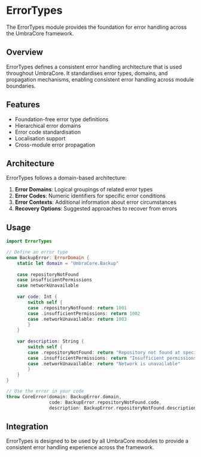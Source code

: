 # ErrorTypes

The ErrorTypes module provides the foundation for error handling across the UmbraCore framework.

## Overview

ErrorTypes defines a consistent error handling architecture that is used throughout UmbraCore. It standardises error types, domains, and propagation mechanisms, enabling consistent error handling across module boundaries.

## Features

- Foundation-free error type definitions
- Hierarchical error domains
- Error code standardisation
- Localisation support
- Cross-module error propagation

## Architecture

ErrorTypes follows a domain-based architecture:

1. **Error Domains**: Logical groupings of related error types
2. **Error Codes**: Numeric identifiers for specific error conditions
3. **Error Contexts**: Additional information about error circumstances
4. **Recovery Options**: Suggested approaches to recover from errors

## Usage

```swift
import ErrorTypes

// Define an error type
enum BackupError: ErrorDomain {
    static let domain = "UmbraCore.Backup"
    
    case repositoryNotFound
    case insufficientPermissions
    case networkUnavailable
    
    var code: Int {
        switch self {
        case .repositoryNotFound: return 1001
        case .insufficientPermissions: return 1002
        case .networkUnavailable: return 1003
        }
    }
    
    var description: String {
        switch self {
        case .repositoryNotFound: return "Repository not found at specified location"
        case .insufficientPermissions: return "Insufficient permissions to access repository"
        case .networkUnavailable: return "Network is unavailable"
        }
    }
}

// Use the error in your code
throw CoreError(domain: BackupError.domain, 
                code: BackupError.repositoryNotFound.code,
                description: BackupError.repositoryNotFound.description)
```

## Integration

ErrorTypes is designed to be used by all UmbraCore modules to provide a consistent error handling experience across the framework.
